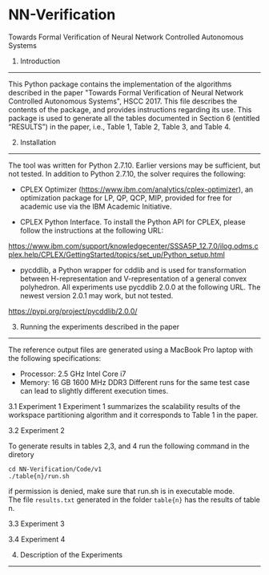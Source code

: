 # NN-Verification
Towards Formal Verification of Neural Network Controlled Autonomous Systems

1. Introduction
-----------------
This Python package contains the implementation of the algorithms described in the paper "Towards Formal Verification of Neural Network Controlled Autonomous Systems", HSCC 2017. This file describes the contents of the package, and provides instructions regarding its use. This package is used to generate all the tables documented in Section 6 (entitled “RESULTS”) in the paper, i.e., Table 1, Table 2, Table 3, and Table 4.


2. Installation
-----------------
The tool was written for Python 2.7.10. Earlier versions may be sufficient, but not tested. In addition to Python 2.7.10, the solver requires the following:

- CPLEX Optimizer (https://www.ibm.com/analytics/cplex-optimizer), an optimization package for LP, QP, QCP, MIP, provided for free for academic use via the IBM Academic Initiative.

- CPLEX Python Interface. To install the Python API for CPLEX, please follow the instructions at the following URL:

https://www.ibm.com/support/knowledgecenter/SSSA5P_12.7.0/ilog.odms.cplex.help/CPLEX/GettingStarted/topics/set_up/Python_setup.html

- pycddlib, a Python wrapper for cddlib and is used for transformation between H-representation and V-representation of a general convex polyhedron. All experiments use pycddlib 2.0.0 at the following URL. The newest version 2.0.1 may work, but not tested. 

https://pypi.org/project/pycddlib/2.0.0/


3. Running the experiments described in the paper
---------------------------------------------------


The reference output files are generated using a MacBook Pro laptop with the following specifications:
- Processor: 2.5 GHz Intel Core i7
- Memory: 16 GB 1600 MHz DDR3
Different runs for the same test case can lead to slightly different execution times.

3.1 Experiment 1
Experiment 1 summarizes the scalability results of the workspace partitioning algorithm and it corresponds to Table 1 in the paper.


3.2 Experiment 2

To generate results in tables 2,3, and 4 run the following command in the diretory
```
cd NN-Verification/Code/v1
./table{n}/run.sh
```
if permission is denied, make sure that run.sh is in executable mode.\
The file `results.txt` generated in the folder `table{n}` has the results of table n.

3.3 Experiment 3

3.4 Experiment 4

4. Description of the Experiments
---------------------------------------------------
